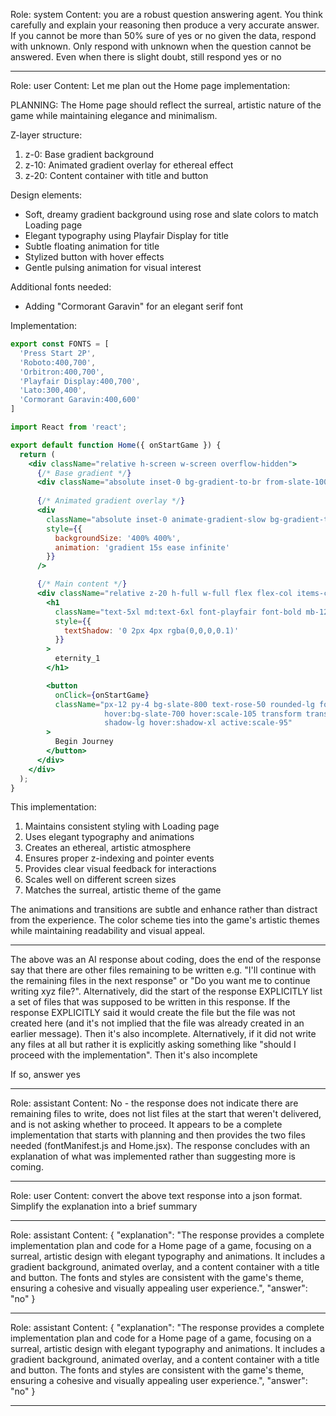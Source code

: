 Role: system
Content: you are a robust question answering agent. You think carefully and explain your reasoning then produce a very accurate answer. If you cannot be more than 50% sure of yes or no given the data, respond with unknown. Only respond with unknown when the question cannot be answered. Even when there is slight doubt, still respond yes or no
__________________
Role: user
Content: 
Let me plan out the Home page implementation:

PLANNING:
The Home page should reflect the surreal, artistic nature of the game while maintaining elegance and minimalism. 

Z-layer structure:
1. z-0: Base gradient background
2. z-10: Animated gradient overlay for ethereal effect
3. z-20: Content container with title and button

Design elements:
- Soft, dreamy gradient background using rose and slate colors to match Loading page
- Elegant typography using Playfair Display for title
- Subtle floating animation for title
- Stylized button with hover effects
- Gentle pulsing animation for visual interest

Additional fonts needed:
- Adding "Cormorant Garavin" for an elegant serif font

Implementation:

```js src/fontManifest.js
export const FONTS = [
  'Press Start 2P',
  'Roboto:400,700', 
  'Orbitron:400,700',
  'Playfair Display:400,700',
  'Lato:300,400',
  'Cormorant Garavin:400,600'
]
```

```jsx src/pages/Home.jsx
import React from 'react';

export default function Home({ onStartGame }) {
  return (
    <div className="relative h-screen w-screen overflow-hidden">
      {/* Base gradient */}
      <div className="absolute inset-0 bg-gradient-to-br from-slate-100 to-rose-100 opacity-90 pointer-events-none" />
      
      {/* Animated gradient overlay */}
      <div 
        className="absolute inset-0 animate-gradient-slow bg-gradient-to-br from-slate-200/50 via-rose-100/50 to-slate-100/50 pointer-events-none"
        style={{
          backgroundSize: '400% 400%',
          animation: 'gradient 15s ease infinite'
        }}
      />

      {/* Main content */}
      <div className="relative z-20 h-full w-full flex flex-col items-center justify-center p-4">
        <h1 
          className="text-5xl md:text-6xl font-playfair font-bold mb-12 text-slate-800 text-center leading-tight animate-float"
          style={{
            textShadow: '0 2px 4px rgba(0,0,0,0.1)'
          }}
        >
          eternity_1
        </h1>

        <button
          onClick={onStartGame}
          className="px-12 py-4 bg-slate-800 text-rose-50 rounded-lg font-cormorant text-xl tracking-wider
                     hover:bg-slate-700 hover:scale-105 transform transition-all duration-300
                     shadow-lg hover:shadow-xl active:scale-95"
        >
          Begin Journey
        </button>
      </div>
    </div>
  );
}
```

This implementation:
1. Maintains consistent styling with Loading page
2. Uses elegant typography and animations
3. Creates an ethereal, artistic atmosphere
4. Ensures proper z-indexing and pointer events
5. Provides clear visual feedback for interactions
6. Scales well on different screen sizes
7. Matches the surreal, artistic theme of the game

The animations and transitions are subtle and enhance rather than distract from the experience. The color scheme ties into the game's artistic themes while maintaining readability and visual appeal.

____
The above was an AI response about coding, does the end of the response say that there are other files remaining to be written e.g. "I'll continue with the remaining files in the next response" or "Do you want me to continue writing xyz file?". Alternatively, did the start of the response EXPLICITLY list a set of files that was supposed to be written in this response. If the response EXPLICITLY said it would create the file but the file was not created here (and it's not implied that the file was already created in an earlier message). Then it's also incomplete. Alternatively, if it did not write any files at all but rather it is explicitly asking something like "should I proceed with the implementation". Then it's also incomplete

If so, answer yes

__________________
Role: assistant
Content: No - the response does not indicate there are remaining files to write, does not list files at the start that weren't delivered, and is not asking whether to proceed. It appears to be a complete implementation that starts with planning and then provides the two files needed (fontManifest.js and Home.jsx). The response concludes with an explanation of what was implemented rather than suggesting more is coming.
__________________
Role: user
Content: convert the above text response into a json format. Simplify the explanation into a brief summary
__________________
Role: assistant
Content: {
  "explanation": "The response provides a complete implementation plan and code for a Home page of a game, focusing on a surreal, artistic design with elegant typography and animations. It includes a gradient background, animated overlay, and a content container with a title and button. The fonts and styles are consistent with the game's theme, ensuring a cohesive and visually appealing user experience.",
  "answer": "no"
}
__________________
Role: assistant
Content: {
  "explanation": "The response provides a complete implementation plan and code for a Home page of a game, focusing on a surreal, artistic design with elegant typography and animations. It includes a gradient background, animated overlay, and a content container with a title and button. The fonts and styles are consistent with the game's theme, ensuring a cohesive and visually appealing user experience.",
  "answer": "no"
}
__________________
